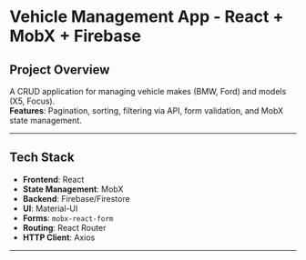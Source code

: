 # Vehicle Management App - React + MobX + Firebase

## Project Overview

A CRUD application for managing vehicle makes (BMW, Ford) and models (X5, Focus).  
**Features**: Pagination, sorting, filtering via API, form validation, and MobX state management.

---

## Tech Stack

- **Frontend**: React
- **State Management**: MobX
- **Backend**: Firebase/Firestore
- **UI**: Material-UI
- **Forms**: `mobx-react-form`
- **Routing**: React Router
- **HTTP Client**: Axios

---
